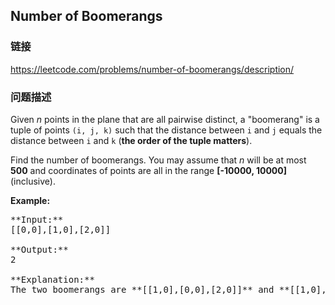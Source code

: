 ## Number of Boomerangs  
### 链接  
https://leetcode.com/problems/number-of-boomerangs/description/  
### 问题描述
Given *n* points in the plane that are all pairwise distinct, a "boomerang" is a tuple of points `(i, j, k)` such that the distance between `i` and `j` equals the distance between `i` and `k` (**the order of the tuple matters**).

Find the number of boomerangs. You may assume that *n* will be at most **500** and coordinates of points are all in the range **[-10000, 10000]** (inclusive).

**Example:**<br />
<pre>
**Input:**
[[0,0],[1,0],[2,0]]

**Output:**
2

**Explanation:**
The two boomerangs are **[[1,0],[0,0],[2,0]]** and **[[1,0],[2,0],[0,0]]**
</pre>

